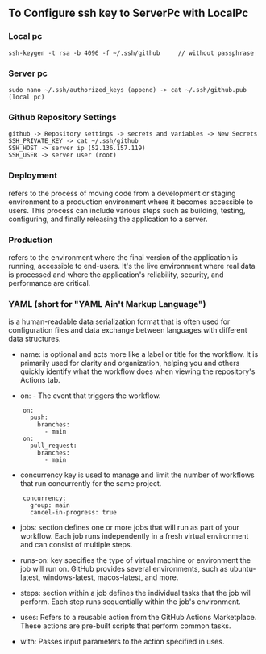 ## To Configure ssh key to ServerPc with LocalPc

### Local pc

```
ssh-keygen -t rsa -b 4096 -f ~/.ssh/github     // without passphrase
```

### Server pc

```
sudo nano ~/.ssh/authorized_keys (append) -> cat ~/.ssh/github.pub (local pc)
```

### Github Repository Settings

```
github -> Repository settings -> secrets and variables -> New Secrets
SSH_PRIVATE_KEY -> cat ~/.ssh/github
SSH_HOST -> server ip (52.136.157.119)
SSH_USER -> server user (root)
```

### Deployment

refers to the process of moving code from a development or staging environment to a production environment where it becomes accessible to users. This process can include various steps such as building, testing, configuring, and finally releasing the application to a server.

### Production

refers to the environment where the final version of the application is running, accessible to end-users. It's the live environment where real data is processed and where the application's reliability, security, and performance are critical.

### YAML (short for "YAML Ain't Markup Language")

is a human-readable data serialization format that is often used for configuration files and data exchange between languages with different data structures.

- name: is optional and acts more like a label or title for the workflow. It is primarily used for clarity and organization, helping you and others quickly identify what the workflow does when viewing the repository's Actions tab.

- on: - The event that triggers the workflow.

```
    on:
      push:
        branches:
          - main
    on:
      pull_request:
        branches:
          - main
```

- concurrency key is used to manage and limit the number of workflows that run concurrently for the same project.

```
    concurrency:
      group: main
      cancel-in-progress: true
```

- jobs: section defines one or more jobs that will run as part of your workflow. Each job runs independently in a fresh virtual environment and can consist of multiple steps.

- runs-on: key specifies the type of virtual machine or environment the job will run on. GitHub provides several environments, such as ubuntu-latest, windows-latest, macos-latest, and more.

- steps: section within a job defines the individual tasks that the job will perform. Each step runs sequentially within the job's environment.

- uses: Refers to a reusable action from the GitHub Actions Marketplace. These actions are pre-built scripts that perform common tasks.

- with: Passes input parameters to the action specified in uses.

